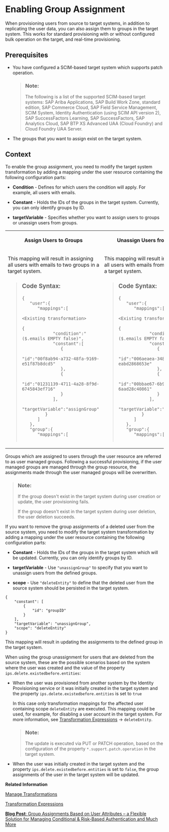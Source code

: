 <!-- loio0d80033336474468bb64ef8aeb7e3dd8 -->

# Enabling Group Assignment

When provisioning users from source to target systems, in addition to replicating the user data, you can also assign them to groups in the target system. This works for standard provisioning with or without configured bulk operation on the target, and real-time provisioning.



<a name="loio0d80033336474468bb64ef8aeb7e3dd8__section_snd_mn5_fwb"/>

## Prerequisites

-   You have configured a SCIM-based target system which supports patch operation.

    > ### Note:  
    > The following is a list of the supported SCIM-based target systems: SAP Ariba Applications, SAP Build Work Zone, standard edition, SAP Commerce Cloud, SAP Field Service Management, SCIM System, Identity Authentication \(using SCIM API version 2\), SAP SuccessFactors Learning, SAP SuccessFactors, SAP Analytics Cloud, SAP BTP XS Advanced UAA \(Cloud Foundry\) and Cloud Foundry UAA Server.

-   The groups that you want to assign exist on the target system.




<a name="loio0d80033336474468bb64ef8aeb7e3dd8__section_mwx_mn5_fwb"/>

## Context

To enable the group assignment, you need to modify the target system transformation by adding a mapping under the user resource containing the following configuration parts:

-   **Condition** - Defines for which users the condition will apply. For example, all users with emails.

-   **Constant** - Holds the IDs of the groups in the target system. Currently, you can only identify groups by ID.

-   **targetVariable** - Specifies whether you want to assign users to groups or unassign users from groups.



<table>
<tr>
<th valign="top">

Assign Users to Groups

</th>
<th valign="top">

Unassign Users from Groups

</th>
</tr>
<tr>
<td valign="top">

This mapping will result in assigning all users with emails to two groups in a target system.

> ### Code Syntax:  
> ```
> {
>    "user":{
>       "mappings":[
>          
> <Existing transformation>
> 
> {
>             "condition":"($.emails EMPTY false)",
>             "constant":[
>                {
>                   "id":"00f8ab94-a732-48fa-9169-e51f87b8dcd5"
>                },
>                {
>                   "id":"01231139-4711-4a28-8f9d-6745843ef716"
>                }
>             ],
>             "targetVariable":"assignGroup"
>          }
>       ]
>    },
>    "group":{
>       "mappings":[
>          
> 
> ```



</td>
<td valign="top">

This mapping will result in unassigning all users with emails from two groups in a target system.

> ### Code Syntax:  
> ```
> {
>    "user":{
>       "mappings":[
> 
> <Existing transformation>
> 
> {
>             "condition":"($.emails EMPTY false)",
>             "constant":[
>                {
>                   "id":"006aeaea-3486-479e-8c65-eabd2868653e"
>                },
>                {
>                   "id":"00bbae67-6b9d-4f46-9306-6aad28c40861"
>                }
>             ],
>             "targetVariable":"unassignGroup"
>          }
>       ]
>    },
>    "group":{
>       "mappings":[
>          
> ```



</td>
</tr>
</table>

Groups which are assigned to users through the user resource are referred to as user managed groups. Following a successful provisioning, if the user managed groups are managed through the group resource, the assignments made through the user managed groups will be overwritten.

> ### Note:  
> If the group doesn't exist in the target system during user creation or update, the user provisioning fails.
> 
> If the group doesn't exist in the target system during user deletion, the user deletion succeeds.

If you want to remove the group assignments of a deleted user from the source system, you need to modify the target system transformation by adding a mapping under the user resource containing the following configuration parts:

-   **Constant** - Holds the IDs of the groups in the target system which will be updated. Currently, you can only identify groups by ID.

-   **targetVariable** - Use `"unassignGroup"` to specify that you want to unassign users from the defined groups.

-   **scope** - Use `"deleteEntity"` to define that the deleted user from the source system should be persisted in the target system.


```
{
    "constant": [
        {
            "id": "groupID"
        }
    ],
    "targetVariable": "unassignGroup",
    "scope": "deleteEntity"
}

```

This mapping will result in updating the assignments to the defined group in the target system.

When using the group unassignment for users that are deleted from the source system, these are the possible scenarios based on the system where the user was created and the value of the property `ips.delete.existedbefore.entities`:

-   When the user was provisioned from another system by the Identity Provisioning service or it was initially created in the target system and the property `ips.delete.existedbefore.entities` is set to `true`

    In this case only transformation mappings for the affected user containing scope `deleteEntity` are executed. This mapping could be used, for example, for disabling a user account in the target system. For more information, see [Transformation Expressions](../transformation-expressions-bb8537b.md) → `deleteEntity`.

    > ### Note:  
    > The update is executed via PUT or PATCH operation, based on the configuration of the property `*.support.patch.operation` in the target system.

-   When the user was initially created in the target system and the property `ips.delete.existedbefore.entities` is set to `false`, the group assignments of the user in the target system will be updated.

**Related Information**  


[Manage Transformations](manage-transformations-2d0fbe5.md "You can manage transformations with graphical and JSON text editor. Regardless of which one you choose, the following initial steps are the same.")

[Transformation Expressions](../transformation-expressions-bb8537b.md "")

[**Blog Post**: Group Assignments Based on User Attributes – a Flexible Solution for Managing Conditional & Risk-Based Authentication and Much More](https://blogs.sap.com/2023/03/16/group-assignments-based-on-user-attributes-a-flexible-solution-for-managing-conditional-risk-based-authentication-and-much-more/)

